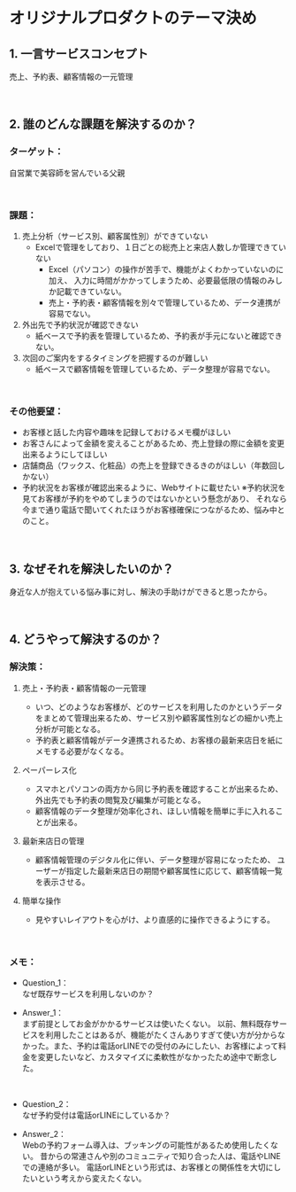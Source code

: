 # オリジナルプロダクトのテーマ決め

## 1. 一言サービスコンセプト

売上、予約表、顧客情報の一元管理

<br>

## 2. 誰のどんな課題を解決するのか？

### ターゲット：

自営業で美容師を営んでいる父親

<br>

### 課題：

1. 売上分析（サービス別、顧客属性別）ができていない
    - Excelで管理をしており、１日ごとの総売上と来店人数しか管理できていない
        - Excel（パソコン）の操作が苦手で、機能がよくわかっていないのに加え、
        入力に時間がかかってしまうため、必要最低限の情報のみしか記載できていない。
        - 売上・予約表・顧客情報を別々で管理しているため、データ連携が容易でない。
2. 外出先で予約状況が確認できない
    - 紙ベースで予約表を管理しているため、予約表が手元にないと確認できない。
3. 次回のご案内をするタイミングを把握するのが難しい
    - 紙ベースで顧客情報を管理しているため、データ整理が容易でない。

<br>

### その他要望：

- お客様と話した内容や趣味を記録しておけるメモ欄がほしい
- お客さんによって金額を変えることがあるため、売上登録の際に金額を変更出来るようにしてほしい
- 店舗商品（ワックス、化粧品）の売上を登録できるきのがほしい（年数回しかない）
- 予約状況をお客様が確認出来るように、Webサイトに載せたい
※予約状況を見てお客様が予約をやめてしまうのではないかという懸念があり、
それなら今まで通り電話で聞いてくれたほうがお客様確保につながるため、悩み中とのこと。

<br>

## 3. なぜそれを解決したいのか？

身近な人が抱えている悩み事に対し、解決の手助けができると思ったから。

<br>

## 4. どうやって解決するのか？

### 解決策：
1. 売上・予約表・顧客情報の一元管理
   - いつ、どのようなお客様が、どのサービスを利用したのかというデータをまとめて管理出来るため、サービス別や顧客属性別などの細かい売上分析が可能となる。
   - 予約表と顧客情報がデータ連携されるため、お客様の最新来店日を紙にメモする必要がなくなる。

2. ペーパーレス化
   - スマホとパソコンの両方から同じ予約表を確認することが出来るため、外出先でも予約表の閲覧及び編集が可能となる。
   - 顧客情報のデータ整理が効率化され、ほしい情報を簡単に手に入れることが出来る。

3. 最新来店日の管理
   - 顧客情報管理のデジタル化に伴い、データ整理が容易になったため、
ユーザーが指定した最新来店日の期間や顧客属性に応じて、顧客情報一覧を表示させる。

4. 簡単な操作
   - 見やすいレイアウトを心がけ、より直感的に操作できるようにする。

<br>

### メモ：

- Question_1：<br>
  なぜ既存サービスを利用しないのか？

- Answer_1：<br>
   まず前提としてお金がかかるサービスは使いたくない。
以前、無料既存サービスを利用したことはあるが、機能がたくさんありすぎて使い方が分からなかった。また、予約は電話orLINEでの受付のみにしたい、お客様によって料金を変更したいなど、カスタマイズに柔軟性がなかったため途中で断念した。

<br>

- Question_2：<br>
   なぜ予約受付は電話orLINEにしているか？

- Answer_2：<br>
   Webの予約フォーム導入は、ブッキングの可能性があるため使用したくない。
昔からの常連さんや別のコミュニティで知り合った人は、電話やLINEでの連絡が多い。
電話orLINEという形式は、お客様との関係性を大切にしたいという考えから変えたくない。
